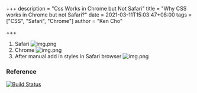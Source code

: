 +++
description = "Css Works in Chrome but Not Safari"
title = "Why CSS works in Chrome but not Safari?"
date = 2021-03-11T15:03:47+08:00
tags = ["CSS", "Safari", "Chrome"]
author = "Ken Cho"

+++  
1. Safari
![img.png](/image/safari-before.png)
2. Chrome
![img.png](/image/chrome.png)
3. After manual add in styles in Safari browser
![img.png](/image/safari-after.png)


### Reference


[![Build Status](https://travis-ci.com/kencho51/gigathing.svg?branch=master)](https://travis-ci.com/kencho51/gigathing)

